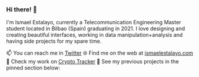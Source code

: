 ### Hi there! 👋

I'm Ismael Estalayo, currently a Telecommunication Engineering Master student located in Bilbao (Spain) graduating in 2021. I love designing and creating beautiful interfaces, working in data manipulation+analysis and having side projects for my spare time.


📫 You can reach me in [Twitter](https://twitter.com/ismaelestalayo/)
🌐 Find me on the web at [ismaelestalayo.com](https://ismaelestalayo.com/)
🚀 Check my work on [Crypto Tracker](https://www.microsoft.com/es-es/p/cryptotracker/9n3b47hbvblc?ocid=badge%3fcid%3dpersonal)
💼 See my previous projects in the pinned section below:

